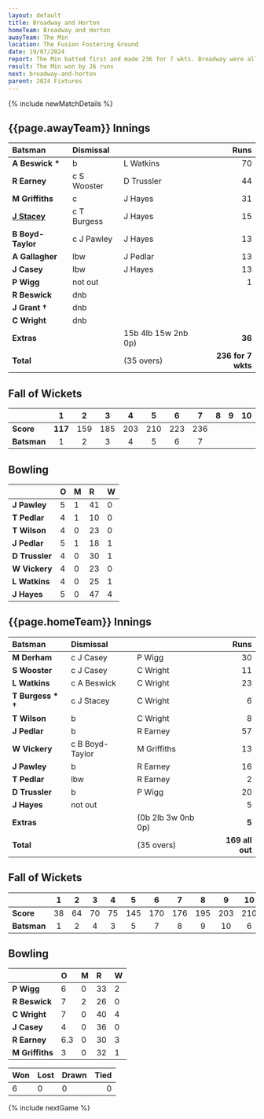```yaml
---
layout: default
title: Broadway and Horton
homeTeam: Broadway and Horton
awayTeam: The Min
location: The Fusion Fostering Ground 
date: 19/07/2024
report: The Min batted first and made 236 for 7 wkts. Broadway were all out for 210.
result: The Min won by 26 runs
next: broadway-and-horton
parent: 2024 Fixtures
---
```


{% include newMatchDetails %}

## {{page.awayTeam}} Innings

| Batsman | Dismissal | | Runs |
|:---|:---|---|---:|
| **A Beswick &#42;** | b | L Watkins | 70 |
| **R Earney** | c S Wooster | D Trussler | 44 |
| **M Griffiths** | c | J Hayes | 31 |
| **[J Stacey](../profiles/jack-stacey)** | c T Burgess | J Hayes | 15 |
| **B Boyd-Taylor** | c J Pawley | J Hayes | 13 |
| **A Gallagher** | lbw | J Pedlar | 13 |
| **J Casey** | lbw | J Hayes | 13 |
| **P Wigg** | not out |  | 1 |
| **R Beswick** | dnb |  |  |
| **J Grant &#8224;** | dnb |  |  |
| **C Wright** | dnb |  |  |
| **Extras** | | 15b 4lb 15w 2nb 0p) | **36** |
| **Total** | | (35 overs) | **236 for 7 wkts** |

## Fall of Wickets

| | 1 | 2 | 3 | 4 | 5 | 6 | 7 | 8 | 9 | 10 |
|---|:---:|:---:|:---:|:---:|:---:|:---:|:---:|:---:|:---:|:---:|
| **Score** | **117** | 159 | 185 | 203 | 210 | 223 | 236 |  |  |  |
| **Batsman** | 1  | 2  | 3 | 4 | 5 | 6 | 7 |  |  |

## Bowling

| | O | M | R | W |
|---|:---|:---|:---|:---|
| **J Pawley** | 5 | 1 | 41 | 0 |
| **T Pedlar** | 4 | 1 | 10 | 0 |
| **T Wilson** | 4 | 0 | 23 | 0 |
| **J Pedlar** | 5 | 1 | 18 | 1 |
| **D Trussler** | 4 | 0 | 30 | 1 |
| **W Vickery** | 4 | 0 | 23 | 0 |
| **L Watkins** | 4 | 0 | 25 | 1 |
| **J Hayes** | 5 | 0 | 47 | 4 |

## {{page.homeTeam}} Innings

| Batsman | Dismissal | | Runs |
|:---|:---|---|---:|
| **M Derham** | c J Casey | P Wigg | 30 |
| **S Wooster** |  c J Casey | C Wright | 11 |
| **L Watkins** | c A Beswick | C Wright | 23 |
| **T Burgess &#42; &#8224;** | c J Stacey | C Wright | 6 |
| **T Wilson** | b | C Wright | 8 |
| **J Pedlar** | b | R Earney | 57 |
| **W Vickery** | c B Boyd-Taylor | M Griffiths | 13 |
| **J Pawley** | b | R Earney | 16 |
| **T Pedlar** | lbw | R Earney | 2 |
| **D Trussler** | b | P Wigg | 20 |
| **J Hayes** | not out |  | 5 |
| **Extras** | | (0b 2lb 3w 0nb 0p) | **5** |
| **Total** | | (35 overs) | **169 all out** |

## Fall of Wickets

| | 1 | 2 | 3 | 4 | 5 | 6 | 7 | 8 | 9 | 10 |
|---|:---:|:---:|:---:|:---:|:---:|:---:|:---:|:---:|:---:|:---:|
| **Score** | 38 | 64 | 70 | 75 | 145 | 170 | 176 | 195 | 203 | 210 |
| **Batsman** | 1 | 2 | 4 | 3 | 5 | 7 | 8 | 9 | 10 | 6 | 

## Bowling

| | O | M | R | W |
|---|:---|:---|:---|:---|
| **P Wigg** | 6 | 0 | 33 | 2 |
| **R Beswick** | 7 | 2 | 26 | 0 |
| **C Wright** | 7 | 0 | 40 | 4 |
| **J Casey** | 4 | 0 | 36 | 0 |
| **R Earney** | 6.3 | 0 | 30 | 3 |
| **M Griffiths** | 3 | 0 | 32 | 1 |

| Won | Lost | Drawn | Tied |
|:---|:---|:---|---:|
| 6 | 0 | 0 | 0 |

{% include nextGame %}
